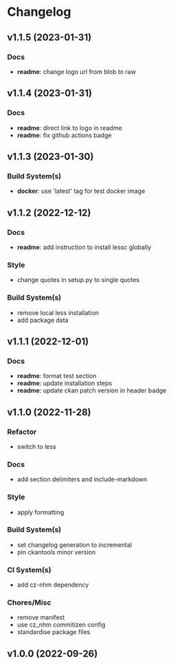 # Changelog

## v1.1.5 (2023-01-31)

### Docs

- **readme**: change logo url from blob to raw

## v1.1.4 (2023-01-31)

### Docs

- **readme**: direct link to logo in readme
- **readme**: fix github actions badge

## v1.1.3 (2023-01-30)

### Build System(s)

- **docker**: use 'latest' tag for test docker image

## v1.1.2 (2022-12-12)

### Docs

- **readme**: add instruction to install lessc globally

### Style

- change quotes in setup.py to single quotes

### Build System(s)

- remove local less installation
- add package data

## v1.1.1 (2022-12-01)

### Docs

- **readme**: format test section
- **readme**: update installation steps
- **readme**: update ckan patch version in header badge

## v1.1.0 (2022-11-28)

### Refactor

- switch to less

### Docs

- add section delimiters and include-markdown

### Style

- apply formatting

### Build System(s)

- set changelog generation to incremental
- pin ckantools minor version

### CI System(s)

- add cz-nhm dependency

### Chores/Misc

- remove manifest
- use cz_nhm commitizen config
- standardise package files

## v1.0.0 (2022-09-26)
